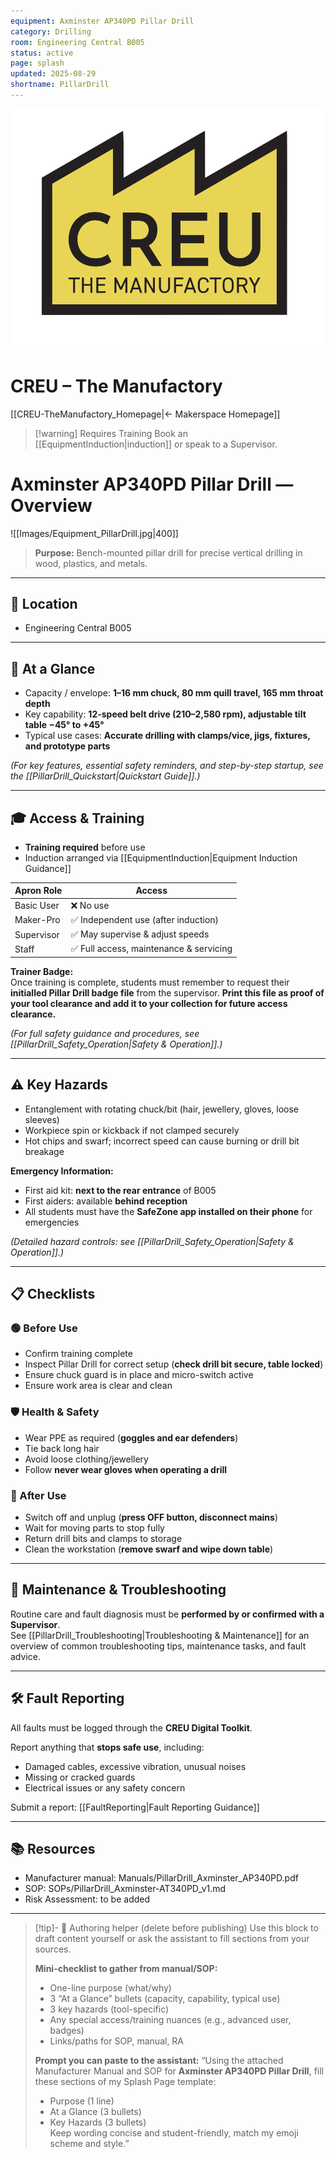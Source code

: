 ```yaml
---
equipment: Axminster AP340PD Pillar Drill
category: Drilling
room: Engineering Central B005
status: active
page: splash
updated: 2025-08-29
shortname: PillarDrill
---
```

<!--
USAGE
1) Duplicate this file into the equipment's folder and rename it:
   e.g., "BandSaw_Splash.md"
2) Replace ALL {{PLACEHOLDER}} tokens.
3) Delete the "Authoring helper" callout at the bottom before publishing.
4) Link to files in resources will be added manually
-->

<div class="page-banner">
  <img src="../images/creu_logo.png" alt="CREU Logo">
  <h1>CREU – The Manufactory</h1>
</div>

[[CREU-TheManufactory_Homepage|← Makerspace Homepage]]

> [!warning] Requires Training
> Book an [[EquipmentInduction|induction]] or speak to a <span class="red-apron">Supervisor</span>.   

# Axminster AP340PD Pillar Drill — Overview

![[Images/Equipment_PillarDrill.jpg|400]]

> **Purpose:** Bench-mounted pillar drill for precise vertical drilling in wood, plastics, and metals.

---

## 📍 Location
- Engineering Central B005

---

## 🧩 At a Glance
- Capacity / envelope: **1–16 mm chuck, 80 mm quill travel, 165 mm throat depth**  
- Key capability: **12-speed belt drive (210–2,580 rpm), adjustable tilt table −45° to +45°**  
- Typical use cases: **Accurate drilling with clamps/vice, jigs, fixtures, and prototype parts**  

*(For key features, essential safety reminders, and step-by-step startup, see the [[PillarDrill_Quickstart|Quickstart Guide]].)*

---

## 🎓 Access & Training
- **Training required** before use  
- Induction arranged via [[EquipmentInduction|Equipment Induction Guidance]]  

| Apron Role                                  | Access                                 |
| ------------------------------------------- | -------------------------------------- |
| <span class="green-apron">Basic User</span> | ❌ No use                               |
| <span class="blue-apron">Maker-Pro</span>   | ✅ Independent use (after induction)    |
| <span class="red-apron">Supervisor</span>   | ✅ May supervise & adjust speeds        |
| <span class="black-apron">Staff</span>      | ✅ Full access, maintenance & servicing |

**Trainer Badge:**  
Once training is complete, students must remember to request their **initialled Pillar Drill badge file** from the supervisor. **Print this file as proof of your tool clearance and add it to your collection for future access clearance.**

*(For full safety guidance and procedures, see [[PillarDrill_Safety_Operation|Safety & Operation]].)*

---

## ⚠️ Key Hazards
- Entanglement with rotating chuck/bit (hair, jewellery, gloves, loose sleeves)  
- Workpiece spin or kickback if not clamped securely  
- Hot chips and swarf; incorrect speed can cause burning or drill bit breakage  

**Emergency Information:**  
- First aid kit: **next to the rear entrance** of B005  
- First aiders: available **behind reception**  
- All students must have the **SafeZone app installed on their phone** for emergencies

*(Detailed hazard controls: see [[PillarDrill_Safety_Operation|Safety & Operation]].)*

---

## 📋 Checklists

### 🟢 Before Use
- Confirm training complete  
- Inspect Pillar Drill for correct setup (**check drill bit secure, table locked**)  
- Ensure chuck guard is in place and micro-switch active  
- Ensure work area is clear and clean  

### 🛡️ Health & Safety
- Wear PPE as required (**goggles and ear defenders**)  
- Tie back long hair  
- Avoid loose clothing/jewellery  
- Follow **never wear gloves when operating a drill**  

### 🧹 After Use
- Switch off and unplug (**press OFF button, disconnect mains**)  
- Wait for moving parts to stop fully  
- Return drill bits and clamps to storage  
- Clean the workstation (**remove swarf and wipe down table**) 

---

## 🧰 Maintenance & Troubleshooting
Routine care and fault diagnosis must be **performed by or confirmed with a <span class="red-apron">Supervisor</span>**.  
See [[PillarDrill_Troubleshooting|Troubleshooting & Maintenance]] for an overview of common troubleshooting tips, maintenance tasks, and fault advice.

---

## 🛠️ Fault Reporting
All faults must be logged through the **CREU Digital Toolkit**.  

Report anything that **stops safe use**, including:  
- Damaged cables, excessive vibration, unusual noises  
- Missing or cracked guards  
- Electrical issues or any safety concern

Submit a report: [[FaultReporting|Fault Reporting Guidance]]

---

## 📚 Resources
- Manufacturer manual: Manuals/PillarDrill_Axminster_AP340PD.pdf  
- SOP: SOPs/PillarDrill_Axminster-AT340PD_v1.md  
- Risk Assessment: to be added  

---

> [!tip]- 🧠 Authoring helper (delete before publishing)
> Use this block to draft content yourself or ask the assistant to fill sections from your sources.
>
> **Mini-checklist to gather from manual/SOP:**
> - One-line purpose (what/why)  
> - 3 “At a Glance” bullets (capacity, capability, typical use)  
> - 3 key hazards (tool-specific)  
> - Any special access/training nuances (e.g., advanced user, badges)  
> - Links/paths for SOP, manual, RA
>
> **Prompt you can paste to the assistant:**
> “Using the attached Manufacturer Manual and SOP for **Axminster AP340PD Pillar Drill**, fill these sections of my Splash Page template:  
> - Purpose (1 line)  
> - At a Glance (3 bullets)  
> - Key Hazards (3 bullets)  
> Keep wording concise and student-friendly, match my emoji scheme and style.”
